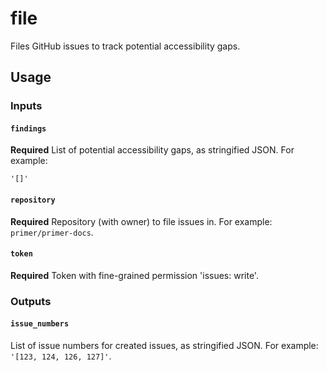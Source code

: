 # file

Files GitHub issues to track potential accessibility gaps.

## Usage

### Inputs

#### `findings`

**Required** List of potential accessibility gaps, as stringified JSON. For example:

```JS
'[]'
```

#### `repository`

**Required** Repository (with owner) to file issues in. For example: `primer/primer-docs`.

#### `token`

**Required** Token with fine-grained permission 'issues: write'.

### Outputs

#### `issue_numbers`

List of issue numbers for created issues, as stringified JSON. For example: `'[123, 124, 126, 127]'`.
